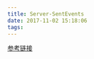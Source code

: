 ```yaml
---
title: Server-SentEvents
date: 2017-11-02 15:18:06
tags:
---
```


[参考链接](http://javascript.ruanyifeng.com/htmlapi/eventsource.html)